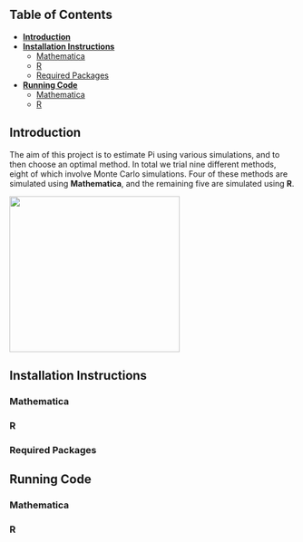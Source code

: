 ## Table of Contents
- [**Introduction**](https://github.com/ACM40960/project-EllenBennett/new/main?readme=1#introduction)
- [**Installation Instructions**](https://github.com/ACM40960/project-EllenBennett/new/main?readme=1#installation-instructions)
  - [Mathematica](https://github.com/ACM40960/project-EllenBennett/new/main?readme=1#mathematica)
  - [R](https://github.com/ACM40960/project-EllenBennett/new/main?readme=1#r)
  - [Required Packages](https://github.com/ACM40960/project-EllenBennett/new/main?readme=1#required-packages)
- [**Running Code**](https://github.com/ACM40960/project-EllenBennett/new/main?readme=1#running-code)
  - [Mathematica](https://github.com/ACM40960/project-EllenBennett/new/main?readme=1#mathematica-1)
  - [R](https://github.com/ACM40960/project-EllenBennett/new/main?readme=1#r-1)

## Introduction

   The aim of this project is to estimate Pi using various simulations, and to then choose an optimal method. In total we trial nine different methods, eight of which involve Monte Carlo simulations. Four of these methods are simulated using **Mathematica**, and the remaining five are simulated using **R**.
   
  
   <img src="https://github.com/ACM40960/project-EllenBennett/blob/main/gif_of_quadrant_method.gif" width="300" height="275"/>

## Installation Instructions
### Mathematica
### R
### Required Packages

## Running Code
### Mathematica
### R
